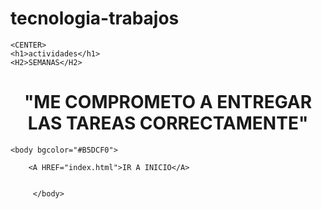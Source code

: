 # tecnologia-trabajos<!DOCTYPE HTML>
<HTML>
	<HEAD>
		<TITLE>periodo 2</TITLE>
	</HEAD>

<body>

	<CENTER>
	<h1>actividades</h1>
	<H2>SEMANAS</H2>

</CENTER>

<CENTER>

<H1>"ME COMPROMETO A ENTREGAR LAS TAREAS CORRECTAMENTE"</H1>

</CENTER>

    <body bgcolor="#B5DCF0">

    	<A HREF="index.html">IR A INICIO</A>


    	 </body>

 </html>


